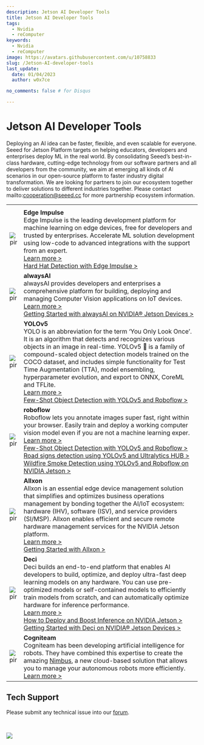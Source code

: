 ```yaml
---
description: Jetson AI Developer Tools
title: Jetson AI Developer Tools
tags:
  - Nvidia
  - reComputer
keywords:
  - Nvidia
  - reComputer
image: https://avatars.githubusercontent.com/u/10758833
slug: /Jetson-AI-developer-tools
last_update:
  date: 01/04/2023
  author: w0x7ce

no_comments: false # for Disqus

---
```


# Jetson AI Developer Tools

Deploying an AI idea can be faster, flexible, and even scalable for everyone. Seeed for Jetson Platform targets on helping educators, developers and enterprises deploy ML in the real world. By consolidating Seeed’s best-in-class hardware, cutting-edge technology from our software partners and all developers from the community, we aim at emerging all kinds of AI scenarios in our open-source platform to faster industry digital transformation. We are looking for partners to join our ecosystem together to deliver solutions to different industries together. Please contact mailto:cooperation@seeed.cc for more partnership ecosystem information.

<table align="center">
  <tbody><tr>
      <th align="center" />
      <th align="center" />
    </tr>
    <tr>
      <td align="center"><p style={{textAlign: 'center'}}><img src="https://files.seeedstudio.com/wiki/recomputerzhongwen/jetsonaitools.png" alt="pir" width={500} height="auto" /></p></td>
      <td align="left"><strong>Edge Impulse</strong><br />Edge Impulse is the leading development platform for machine learning on edge devices, free for developers and trusted by enterprises. Accelerate ML solution development using low-code to advanced integrations with the support from an expert.
        <br /><a href="https://www.edgeimpulse.com/">Learn more &gt;</a><br /><a href="https://wiki.seeedstudio.com/HardHat/">Hard Hat Detection with Edge Impulse &gt;</a></td>
    </tr>
    <tr>
      <td align="cent er"><p style={{textAlign: 'center'}}><img src="https://files.seeedstudio.com/wiki/recomputerzhongwen/jetsonaitools83.png" alt="pir" width={500} height="auto" /></p></td>
      <td align="left"><strong>alwaysAI</strong><br />alwaysAI provides developers and enterprises a comprehensive platform for building, deploying and managing Computer Vision applications on IoT devices.
        <br /><a href="https://alwaysai.co/">Learn more &gt;</a><br /><a href="https://wiki.seeedstudio.com/alwaysAI-Jetson-Getting-Started/">Getting Started with alwaysAI on NVIDIA® Jetson Devices &gt;</a></td>
    </tr>
    <tr>
      <td align="cent er"><p style={{textAlign: 'center'}}><img src="https://files.seeedstudio.com/wiki/recomputerzhongwen/jetsonaitools80.png" alt="pir" width={500} height="auto" /></p></td>
      <td align="left"><strong>YOLOv5</strong><br />YOLO is an abbreviation for the term ‘You Only Look Once’. It is an algorithm that detects and recognizes various objects in an image in real-time. YOLOv5 🚀 is a family of compound-scaled object detection models trained on the COCO dataset, and includes simple functionality for Test Time Augmentation (TTA), model ensembling, hyperparameter evolution, and export to ONNX, CoreML and TFLite.
        <br /><a href="https://ultralytics.com/yolov5">Learn more &gt;</a><br /><a href="https://wiki.seeedstudio.com/YOLOv5-Object-Detection-Jetson/">Few-Shot Object Detection with YOLOv5 and Roboflow &gt;</a></td>
    </tr>
    <tr>
      <td align="cent er"><p style={{textAlign: 'center'}}><img src="https://files.seeedstudio.com/wiki/recomputerzhongwen/jetsonaitools81.png" alt="pir" width={500} height="auto" /></p></td>
      <td align="left"><strong>roboflow</strong><br />Roboflow lets you annotate images super fast, right within your browser. Easily train and deploy a working computer vision model even if you are not a machine learning exper.
        <br /><a href="https://roboflow.com/">Learn more &gt;</a><br /><a href="https://wiki.seeedstudio.com/YOLOv5-Object-Detection-Jetson/">Few-Shot Object Detection with YOLOv5 and Roboflow &gt;</a><br /><a href="https://wiki.seeedstudio.com/YOLOv5-Road-Signs-Detection-Jetson/">Road signs detection using YOLOv5 and Ultralytics HUB &gt;</a><br /><a href="https://wiki.seeedstudio.com/YOLOv5-Roboflow-Wildfire-Smoke-Detection-Jetson/">Wildfire Smoke Detection using YOLOv5 and Roboflow on NVIDIA Jetson &gt;</a></td>
    </tr>
    <tr>
      <td align="cent er"><p style={{textAlign: 'center'}}><img src="https://files.seeedstudio.com/wiki/recomputerzhongwen/jetsonaitools4.png" alt="pir" width={500} height="auto" /></p></td>
      <td align="left"><strong>Allxon</strong><br />Allxon is an essential edge device management solution that simplifies and optimizes business operations management by bonding together the AI/IoT ecosystem: hardware (IHV), software (ISV), and service providers (SI/MSP). Allxon enables efficient and secure remote hardware management services for the NVIDIA Jetson platform.
        <br /><a href="https://www.allxon.com/">Learn more &gt;</a><br /><a href="https://wiki.seeedstudio.com/Allxon-Jetson-Getting-Started/">Getting Started with Allxon &gt;</a></td>
    </tr>
    <tr>
      <td align="cent er"><p style={{textAlign: 'center'}}><img src="https://files.seeedstudio.com/wiki/recomputerzhongwen/jetsonaitools82.png" alt="pir" width={500} height="auto" /></p></td>
      <td align="left"><strong>Deci</strong><br />Deci builds an end-to-end platform that enables AI developers to build, optimize, and deploy ultra-fast deep learning models on any hardware. You can use pre-optimized models or self-contained models to efficiently train models from scratch, and can automatically optimize hardware for inference performance.
        <br /><a href="https://deci.ai/">Learn more &gt;</a><br /><a href="https://deci.ai/resources/videos/engineering-best-practices-deep-learning-nvidia-jetson/">How to Deploy and Boost Inference on NVIDIA Jetson &gt;</a><br /><a href="https://wiki.seeedstudio.com/DeciAI-Getting-Started/">Getting Started with Deci on NVIDIA® Jetson Devices &gt;</a></td>
    </tr>
    <tr>
      <td align="cent er"><p style={{textAlign: 'center'}}><img src="https://files.seeedstudio.com/wiki/recomputerzhongwen/jetsonaitools86.png" alt="pir" width={500} height="auto" /></p></td>
      <td align="left"><strong>Cogniteam</strong><br />Cogniteam has been developing artificial intelligence for robots. They have combined this expertise to create the amazing <a href="https://www.cogniteam.com/nimbus">Nimbus</a>, a new cloud-based solution that allows you to manage your autonomous robots more efficiently.
        <br /><a href="https://www.cogniteam.com/">Learn more &gt;</a></td>
    </tr>
  </tbody></table>



## Tech Support
Please submit any technical issue into our [forum](https://forum.seeedstudio.com/). 
<div>
  <br /><p style={{textAlign: 'center'}}><a href="https://www.seeedstudio.com/act-4.html?utm_source=wiki&utm_medium=wikibanner&utm_campaign=newproducts" target="_blank"><img src="https://files.seeedstudio.com/wiki/Wiki_Banner/new_product.jpg" /></a></p>
</div>
